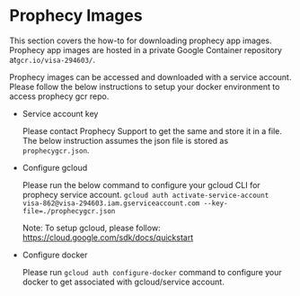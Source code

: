 # Prophecy Images

This section covers the how-to for downloading prophecy app images. Prophecy app images are hosted in a private Google Container repository at`gcr.io/visa-294603/`.

Prophecy images can be accessed and downloaded with a service account. Please follow the below instructions to setup your docker environment to access prophecy gcr repo.

* Service account key

    Please contact Prophecy Support to get the same and store it in a file. The below instruction assumes the json file is stored as `prophecygcr.json`.
   
* Configure gcloud

   Please run the below command to configure your gcloud CLI for prophecy service account.
   `gcloud auth activate-service-account visa-862@visa-294603.iam.gserviceaccount.com --key-file=./prophecygcr.json`
   
   Note: To setup gcloud, please follow: https://cloud.google.com/sdk/docs/quickstart 
   
* Configure docker

  Please run `gcloud auth configure-docker` command to configure your docker to get associated with gcloud/service account.
 

